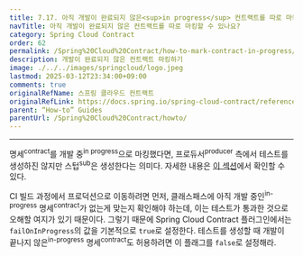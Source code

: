 ```yaml
---
title: 7.17. 아직 개발이 완료되지 않은<sup>in progress</sup> 컨트랙트를 따로 마킹할 수 있나요?
navTitle: 아직 개발이 완료되지 않은 컨트랙트를 따로 마킹할 수 있나요?
category: Spring Cloud Contract
order: 62
permalink: /Spring%20Cloud%20Contract/how-to-mark-contract-in-progress/
description: 개발이 완료되지 않은 컨트랙트 마킹하기
image: ./../../images/springcloud/logo.jpeg
lastmod: 2025-03-12T23:34:00+09:00
comments: true
originalRefName: 스프링 클라우드 컨트랙트
originalRefLink: https://docs.spring.io/spring-cloud-contract/reference/4.2.0/howto/how-to-mark-contract-in-progress.html
parent: “How-to” Guides
parentUrl: /Spring%20Cloud%20Contract/howto/
---
```


---

명세<sup>contract</sup>를 개발 중<sup>in progress</sup>으로 마킹했다면, 프로듀서<sup>producer</sup> 측에서 테스트를 생성하진 않지만 스텁<sup>sub</sup>은 생성한다는 의미다. 자세한 내용은 [이 섹션](../common-top-elements/#contracts-in-progress)에서 확인할 수 있다.

CI 빌드 과정에서 프로덕션으로 이동하려면 먼저, 클래스패스에 아직 개발 중인<sup>in-progress</sup> 명세<sup>contract</sup>가 없는게 맞는지 확인해야 하는데, 이는 테스트가 통과한 것으로 오해할 여지가 있기 때문이다. 그렇기 때문에 Spring Cloud Contract 플러그인에서는 `failOnInProgress`의 값을 기본적으로 `true`로 설정한다. 테스트를 생성할 때 개발이 끝나지 않은<sup>in-progress</sup> 명세<sup>contract</sup>도 허용하려면 이 플래그를 `false`로 설정해라.